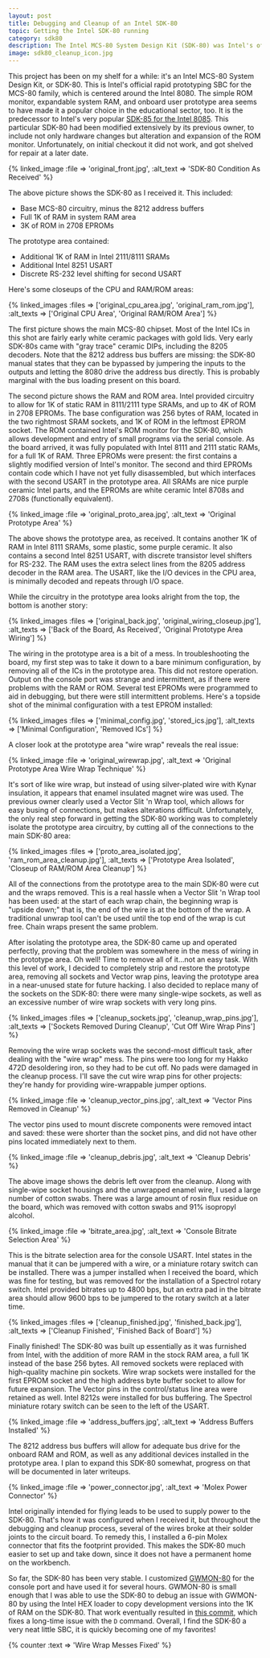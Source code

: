 ```yaml
---
layout: post
title: Debugging and Cleanup of an Intel SDK-80
topic: Getting the Intel SDK-80 running
category: sdk80
description: The Intel MCS-80 System Design Kit (SDK-80) was Intel's official rapid prototyping single-board computer for the MCS-80 family, which centers around the Intel 8080 microprocessor. This SDK-80 arrived with extensive modification in the user prototype area, and was not working. To restore function, all circuitry in the prototype area had to be removed. Plenty of cleanup work was involved, read on for an overview of the original condition and progress through cleanup.
image: sdk80_cleanup_icon.jpg
---
```


This project has been on my shelf for a while: it's an Intel MCS-80 System Design Kit, or SDK-80. This is Intel's official rapid prototyping SBC for the MCS-80 family, which is centered around the Intel 8080. The simple ROM monitor, expandable system RAM, and onboard user prototype area seems to have made it a popular choice in the educational sector, too. It is the predecessor to Intel's very popular [SDK-85 for the Intel 8085](/2013/01/02/intel-sdk-85). This particular SDK-80 had been modified extensively by its previous owner, to include not only hardware changes but alteration and expansion of the ROM monitor. Unfortunately, on initial checkout it did not work, and got shelved for repair at a later date.

{% linked_image :file => 'original_front.jpg', :alt_text => 'SDK-80 Condition As Received' %}

The above picture shows the SDK-80 as I received it. This included:

* Base MCS-80 circuitry, minus the 8212 address buffers
* Full 1K of RAM in system RAM area
* 3K of ROM in 2708 EPROMs

The prototype area contained:

* Additional 1K of RAM in Intel 2111/8111 SRAMs
* Additional Intel 8251 USART
* Discrete RS-232 level shifting for second USART

Here's some closeups of the CPU and RAM/ROM areas:

{% linked_images :files => ['original_cpu_area.jpg', 'original_ram_rom.jpg'], :alt_texts => ['Original CPU Area', 'Original RAM/ROM Area'] %}

The first picture shows the main MCS-80 chipset. Most of the Intel ICs in this shot are fairly early white ceramic packages with gold lids. Very early SDK-80s came with "gray trace" ceramic DIPs, including the 8205 decoders. Note that the 8212 address bus buffers are missing: the SDK-80 manual states that they can be bypassed by jumpering the inputs to the outputs and letting the 8080 drive the address bus directly. This is probably marginal with the bus loading present on this board.

The second picture shows the RAM and ROM area. Intel provided circuitry to allow for 1K of static RAM in 8111/2111 type SRAMs, and up to 4K of ROM in 2708 EPROMs. The base configuration was 256 bytes of RAM, located in the two rightmost SRAM sockets, and 1K of ROM in the leftmost EPROM socket. The ROM contained Intel's ROM monitor for the SDK-80, which allows development and entry of small programs via the serial console. As the board arrived, it was fully populated with Intel 8111 and 2111 static RAMs, for a full 1K of RAM. Three EPROMs were present: the first contains a slightly modified version of Intel's monitor. The second and third EPROMs contain code which I have not yet fully disassembled, but which interfaces with the second USART in the prototype area. All SRAMs are nice purple ceramic Intel parts, and the EPROMs are white ceramic Intel 8708s and 2708s (functionally equivalent).

{% linked_image :file => 'original_proto_area.jpg', :alt_text => 'Original Prototype Area' %}

The above shows the prototype area, as received. It contains another 1K of RAM in Intel 8111 SRAMs, some plastic, some purple ceramic. It also contains a second Intel 8251 USART, with discrete transistor level shifters for RS-232. The RAM uses the extra select lines from the 8205 address decoder in the RAM area. The USART, like the I/O devices in the CPU area, is minimally decoded and repeats through I/O space.

While the circuitry in the prototype area looks alright from the top, the bottom is another story:

{% linked_images :files => ['original_back.jpg', 'original_wiring_closeup.jpg'], :alt_texts => ['Back of the Board, As Received', 'Original Prototype Area Wiring'] %}

The wiring in the prototype area is a bit of a mess. In troubleshooting the board, my first step was to take it down to a bare minimum configuration, by removing all of the ICs in the prototype area. This did not restore operation. Output on the console port was strange and intermittent, as if there were problems with the RAM or ROM. Several test EPROMs were programmed to aid in debugging, but there were still intermittent problems. Here's a topside shot of the minimal configuration with a test EPROM installed:

{% linked_images :files => ['minimal_config.jpg', 'stored_ics.jpg'], :alt_texts => ['Minimal Configuration', 'Removed ICs'] %}

 A closer look at the prototype area "wire wrap" reveals the real issue:

{% linked_image :file => 'original_wirewrap.jpg', :alt_text => 'Original Prototype Area Wire Wrap Technique' %}

It's sort of like wire wrap, but instead of using silver-plated wire with Kynar insulation, it appears that enamel insulated magnet wire was used. The previous owner clearly used a Vector Slit 'n Wrap tool, which allows for easy busing of connections, but makes alterations difficult. Unfortunately, the only real step forward in getting the SDK-80 working was to completely isolate the prototype area circuitry, by cutting all of the connections to the main SDK-80 area:

{% linked_images :files => ['proto_area_isolated.jpg', 'ram_rom_area_cleanup.jpg'], :alt_texts => ['Prototype Area Isolated', 'Closeup of RAM/ROM Area Cleanup'] %}

All of the connections from the prototype area to the main SDK-80 were cut and the wraps removed. This is a real hassle when a Vector Slit 'n Wrap tool has been used: at the start of each wrap chain, the beginning wrap is "upside down;" that is, the end of the wire is at the bottom of the wrap. A traditional unwrap tool can't be used until the top end of the wrap is cut free. Chain wraps present the same problem.

After isolating the prototype area, the SDK-80 came up and operated perfectly, proving that the problem was somewhere in the mess of wiring in the prototype area. Oh well! Time to remove all of it...not an easy task. With this level of work, I decided to completely strip and restore the prototype area, removing all sockets and Vector wrap pins, leaving the prototype area in a near-unused state for future hacking. I also decided to replace many of the sockets on the SDK-80: there were many single-wipe sockets, as well as an excessive number of wire wrap sockets with very long pins.

{% linked_images :files => ['cleanup_sockets.jpg', 'cleanup_wrap_pins.jpg'], :alt_texts => ['Sockets Removed During Cleanup', 'Cut Off Wire Wrap Pins'] %}

Removing the wire wrap sockets was the second-most difficult task, after dealing with the "wire wrap" mess. The pins were too long for my Hakko 472D desoldering iron, so they had to be cut off. No pads were damaged in the cleanup process. I'll save the cut wire wrap pins for other projects: they're handy for providing wire-wrappable jumper options.

{% linked_image :file => 'cleanup_vector_pins.jpg', :alt_text => 'Vector Pins Removed in Cleanup' %}

The vector pins used to mount discrete components were removed intact and saved: these were shorter than the socket pins, and did not have other pins located immediately next to them.

{% linked_image :file => 'cleanup_debris.jpg', :alt_text => 'Cleanup Debris' %}

The above image shows the debris left over from the cleanup. Along with single-wipe socket housings and the unwrapped enamel wire, I used a large number of cotton swabs. There was a large amount of rosin flux residue on the board, which was removed with cotton swabs and 91% isopropyl alcohol.

{% linked_image :file => 'bitrate_area.jpg', :alt_text => 'Console Bitrate Selection Area' %}

This is the bitrate selection area for the console USART. Intel states in the manual that it can be jumpered with a wire, or a miniature rotary switch can be installed. There was a jumper installed when I received the board, which was fine for testing, but was removed for the installation of a Spectrol rotary switch. Intel provided bitrates up to 4800 bps, but an extra pad in the bitrate area should allow 9600 bps to be jumpered to the rotary switch at a later time.

{% linked_images :files => ['cleanup_finished.jpg', 'finished_back.jpg'], :alt_texts => ['Cleanup Finished', 'Finished Back of Board'] %}

Finally finished! The SDK-80 was built up essentially as it was furnished from Intel, with the addition of more RAM in the stock RAM area, a full 1K instead of the base 256 bytes. All removed sockets were replaced with high-quality machine pin sockets. Wire wrap sockets were installed for the first EPROM socket and the high address byte buffer socket to allow for future expansion. The Vector pins in the control/status line area were retained as well. Intel 8212s were installed for bus buffering. The Spectrol miniature rotary switch can be seen to the left of the USART.

{% linked_image :file => 'address_buffers.jpg', :alt_text => 'Address Buffers Installed' %}

The 8212 address bus buffers will allow for adequate bus drive for the onboard RAM and ROM, as well as any additional devices installed in the prototype area. I plan to expand this SDK-80 somewhat, progress on that will be documented in later writeups.

{% linked_image :file => 'power_connector.jpg', :alt_text => 'Molex Power Connector' %}

Intel originally intended for flying leads to be used to supply power to the SDK-80. That's how it was configured when I received it, but throughout the debugging and cleanup process, several of the wires broke at their solder joints to the circuit board. To remedy this, I installed a 6-pin Molex connector that fits the footprint provided. This makes the SDK-80 much easier to set up and take down, since it does not have a permanent home on the workbench.

So far, the SDK-80 has been very stable. I customized [GWMON-80](https://github.com/chapmajs/glitchworks_monitor) for the console port and have used it for several hours. GWMON-80 is small enough that I was able to use the SDK-80 to debug an issue with GWMON-80 by using the Intel HEX loader to copy development versions into the 1K of RAM on the SDK-80. That work eventually resulted in [this commit](https://github.com/chapmajs/glitchworks_monitor/commit/dd46f326c1c2c40a2f904b2df6a5f3c90ef89207), which fixes a long-time issue with the `D` command. Overall, I find the SDK-80 a very neat little SBC, it is quickly becoming one of my favorites!

{% counter :text => 'Wire Wrap Messes Fixed' %}
